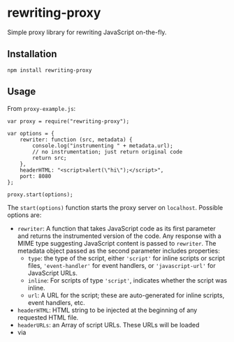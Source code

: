 rewriting-proxy
===============

Simple proxy library for rewriting JavaScript on-the-fly.

Installation
------------

    npm install rewriting-proxy

Usage
-----

From `proxy-example.js`:

	var proxy = require("rewriting-proxy");
	
	var options = {
		rewriter: function (src, metadata) {
			console.log("instrumenting " + metadata.url);
			// no instrumentation; just return original code
			return src;		
		},
		headerHTML: "<script>alert(\"hi\");</script>",
		port: 8080
	};
	
	proxy.start(options);

	
The `start(options)` function starts the proxy server on `localhost`.  Possible options are:

* `rewriter`: A function that takes JavaScript code as its first parameter and returns the instrumented version of the code.  Any response with a MIME type suggesting JavaScript content is passed to `rewriter`. The metadata object passed as the second parameter includes properties:
    * `type`: the type of the script, either `'script'` for inline scripts or script files, `'event-handler'` for event
      handlers, or `'javascript-url'` for JavaScript URLs.
    * `inline`: For scripts of type `'script'`, indicates whether the script was inline.
    * `url`: A URL for the script; these are auto-generated for inline scripts, event handlers, etc.
* `headerHTML`: HTML string to be injected at the beginning of any
requested HTML file.
* `headerURLs`: an Array of script URLs.  These URLs will be loaded
 *  via <script> tags at the beginning of any HTML file.
* `port`: The port on which the proxy server should listen, default `8080`.

The library also exposes a `rewriteHTML(html, url, rewriter,
headerHTML, headerURLs)` function that rewrites the inline scripts
in a given `html` string with URL `url`, using the `rewriter`
function, `headerHTML` string and `headerURLs` array as described above.

To see a real-world use of the library, look at [jalangi_proxy.js](https://github.com/SRA-SiliconValley/jalangi/blob/master/src/js/commands/jalangi_proxy.js) from the [Jalangi framework](https://github.com/SRA-SiliconValley/jalangi).

Limitations
-----------

* Can't rewrite scripts requested via HTTPS.
* Can't rewrite inline scripts inserted by other scripts, e.g.:

	    var x = "<script>" + ... + "</script>";
	    node.innerHTML = x;


License
-------

This software is distributed under the [Eclipse Public License](http://www.eclipse.org/legal/epl-v10.html).
